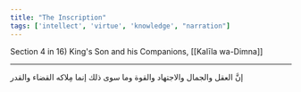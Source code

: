 ```yaml
---
title: "The Inscription"
tags: ['intellect', 'virtue', 'knowledge', "narration"]
---
```


 Section 4 in 16) King's Son and his Companions, [[Kalīla wa-Dimna]]

---
إنَّ العقل والجمال والاجتهاد والقوة وما سوى ذلك إنما مِلاكه القضاء والقدر

